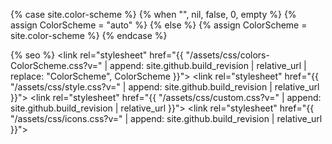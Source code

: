 {% case site.color-scheme %}
  {% when "", nil, false, 0, empty %}
    {% assign ColorScheme = "auto" %}
  {% else %}
    {% assign ColorScheme = site.color-scheme %}
{% endcase %}

<!DOCTYPE html>
<html lang="{{ site.lang | default: "en-US" }}">
  <head>
    <meta charset="UTF-8">
    <meta http-equiv="X-UA-Compatible" content="IE=edge">
    <meta name="viewport" content="width=device-width, initial-scale=1">

{% seo %}
    <link rel="stylesheet" href="{{ "/assets/css/colors-ColorScheme.css?v=" | append: site.github.build_revision | relative_url | replace: "ColorScheme", ColorScheme }}">
    <link rel="stylesheet" href="{{ "/assets/css/style.css?v="              | append: site.github.build_revision | relative_url }}">
    <link rel="stylesheet" href="{{ "/assets/css/custom.css?v="              | append: site.github.build_revision | relative_url }}">
    <link rel="stylesheet" href="{{ "/assets/css/icons.css?v="              | append: site.github.build_revision | relative_url }}">
  </head>
  <body>
    <div class="wrapper">
